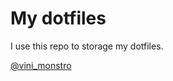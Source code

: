 # My dotfiles

I use this repo to storage my dotfiles.

[@vini_monstro](https://twitter.com/vini_monstro)
